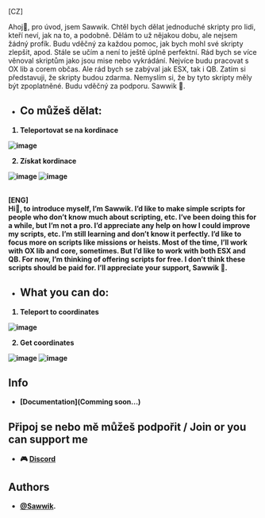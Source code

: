 [CZ]

Ahoj👋, pro úvod, jsem Sawwik. Chtěl bych dělat jednoduché skripty pro lidi, kteří neví, jak na to, a podobně. Dělám to už nějakou dobu, ale nejsem žádný profík.
Budu vděčný za každou pomoc, jak bych mohl své skripty zlepšit, apod. Stále se učím a není to ještě úplně perfektní. Rád bych se více věnoval skriptům jako jsou mise nebo vykrádání.
Nejvíce budu pracovat s OX lib a corem občas. Ale rád bych se zabýval jak ESX, tak i QB. Zatím si představuji, že skripty budou zdarma. Nemyslím si, že by tyto skripty měly být zpoplatněné.
Budu vděčný za podporu. Sawwik 👋.

- <h2><b>Co můžeš dělat:</h2>

1. <b>Teleportovat se na kordinace 
<img src="https://github.com/user-attachments/assets/1f9adaa8-1304-43e1-840b-67bc7a89359d" alt="image" class="left-img">

2. <b>Získat kordinace 
<img src="https://github.com/user-attachments/assets/31b589fc-3673-4564-acb3-566559427b15" alt="image" class="left-img">
<img src="https://github.com/user-attachments/assets/2b9b725b-1d11-4db8-a446-d8685e1c4e7b" alt="image" class="left-img"><br>

<br>[ENG] <br>
Hi👋, to introduce myself, I’m Sawwik. I’d like to make simple scripts for people who don’t know much about scripting, etc. I’ve been doing this for a while, but I’m not a pro.
I’d appreciate any help on how I could improve my scripts, etc. I’m still learning and don’t know it perfectly. I’d like to focus more on scripts like missions or heists.
Most of the time, I’ll work with OX lib and core, sometimes. But I’d like to work with both ESX and QB. For now, I’m thinking of offering scripts for free. I don’t think these scripts should be paid for.
I’ll appreciate your support, Sawwik 👋.

- <h2><b>What you can do:</b></h2>

1. <b>Teleport to coordinates</b>  
<img src="https://github.com/user-attachments/assets/1f9adaa8-1304-43e1-840b-67bc7a89359d" alt="image" class="left-img">  

2. <b>Get coordinates</b>  
<img src="https://github.com/user-attachments/assets/31b589fc-3673-4564-acb3-566559427b15" alt="image" class="left-img">  
<img src="https://github.com/user-attachments/assets/2b9b725b-1d11-4db8-a446-d8685e1c4e7b" alt="image" class="left-img">  
<br>

## Info
- [Documentation](Comming soon...)

## Připoj se nebo mě můžeš podpořit / Join or you can support me 
- 🎮 [Discord](https://discord.gg/zNhKBdAxrD)

## Authors
- [@Sawwik](https://github.com/Sawwik).

<style>

</style>
